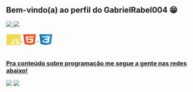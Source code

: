 ## Bem-vindo(a) ao perfil do GabrielRabel004  😁

 <div>
   <a href="https://github.com/GabrielRabel004">
   <img height="180em" src="https://github-readme-stats.vercel.app/api?username=GabrielRabel004&show_icons=true&theme=dark&include_all_commits=true&count_private=true"/>
   <img height="180em" src="https://github-readme-stats.vercel.app/api/top-langs/?username=GabrielRabel004&layout=compact&langs_count=6&theme=tokyonight"/>
</div>
    
<div style="display: inline_block"><br>
  <img align="center" alt="Js" height="30" width="40" src="https://raw.githubusercontent.com/devicons/devicon/master/icons/javascript/javascript-plain.svg">
  <img align="center" alt="HTML" height="30" width="40" src="https://raw.githubusercontent.com/devicons/devicon/master/icons/html5/html5-original.svg">
  <img align="center" alt="CSS" height="30" width="40" src="https://raw.githubusercontent.com/devicons/devicon/master/icons/css3/css3-original.svg">
</div>
 
<br>
 
### Pra conteúdo sobre programação me segue a gente nas redes abaixo!
 
<div> 
  <a href="[https://www.instagram.com/gabriel20er?igsh=MXY5bXp6aGo0OXQ1cA==]" target="_blank"><img src="https://img.shields.io/badge/-Instagram-%23E4405F?style=for-the-badge&logo=instagram&logoColor=white" target="_blank"></a>
  <a href = "gabrielrabelo004@gmail.com"><img src="https://img.shields.io/badge/-Gmail-%23333?style=for-the-badge&logo=gmail&logoColor=white" target="_blank"></a>
